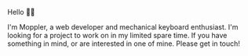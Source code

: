 Hello 👋🏻

I'm Moppler, a web developer and mechanical keyboard enthusiast. I'm looking for
a project to work on in my limited spare time. If you have something in mind, or
are interested in one of mine. Please get in touch!